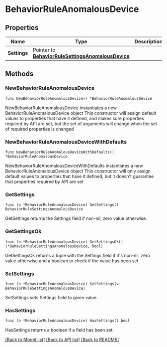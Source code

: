 # BehaviorRuleAnomalousDevice

## Properties

Name | Type | Description | Notes
------------ | ------------- | ------------- | -------------
**Settings** | Pointer to [**BehaviorRuleSettingsAnomalousDevice**](BehaviorRuleSettingsAnomalousDevice.md) |  | [optional] 

## Methods

### NewBehaviorRuleAnomalousDevice

`func NewBehaviorRuleAnomalousDevice() *BehaviorRuleAnomalousDevice`

NewBehaviorRuleAnomalousDevice instantiates a new BehaviorRuleAnomalousDevice object
This constructor will assign default values to properties that have it defined,
and makes sure properties required by API are set, but the set of arguments
will change when the set of required properties is changed

### NewBehaviorRuleAnomalousDeviceWithDefaults

`func NewBehaviorRuleAnomalousDeviceWithDefaults() *BehaviorRuleAnomalousDevice`

NewBehaviorRuleAnomalousDeviceWithDefaults instantiates a new BehaviorRuleAnomalousDevice object
This constructor will only assign default values to properties that have it defined,
but it doesn't guarantee that properties required by API are set

### GetSettings

`func (o *BehaviorRuleAnomalousDevice) GetSettings() BehaviorRuleSettingsAnomalousDevice`

GetSettings returns the Settings field if non-nil, zero value otherwise.

### GetSettingsOk

`func (o *BehaviorRuleAnomalousDevice) GetSettingsOk() (*BehaviorRuleSettingsAnomalousDevice, bool)`

GetSettingsOk returns a tuple with the Settings field if it's non-nil, zero value otherwise
and a boolean to check if the value has been set.

### SetSettings

`func (o *BehaviorRuleAnomalousDevice) SetSettings(v BehaviorRuleSettingsAnomalousDevice)`

SetSettings sets Settings field to given value.

### HasSettings

`func (o *BehaviorRuleAnomalousDevice) HasSettings() bool`

HasSettings returns a boolean if a field has been set.


[[Back to Model list]](../README.md#documentation-for-models) [[Back to API list]](../README.md#documentation-for-api-endpoints) [[Back to README]](../README.md)



